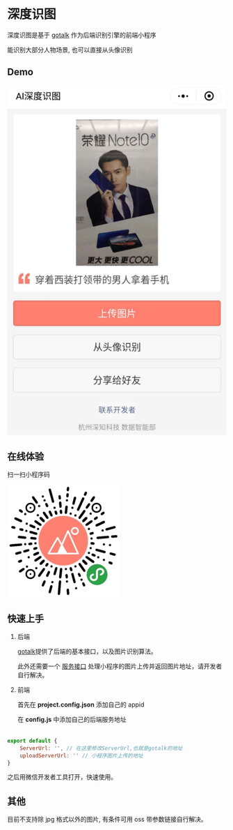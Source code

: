 # 深度识图

深度识图是基于 [gotalk](https://github.com/agilab/gotalk) 作为后端识别引擎的前端小程序

能识别大部分人物场景, 也可以直接从头像识别

## Demo

![](./example/demo.jpeg)

## 在线体验

扫一扫小程序码

![](./example/qrcode.jpg)

## 快速上手

1. 后端

    [gotalk](https://github.com/agilab/gotalk)提供了后端的基本接口，以及图片识别算法。

    此外还需要一个 [服务接口](https://developers.weixin.qq.com/miniprogram/dev/api/network/upload/wx.uploadFile.html) 处理小程序的图片上传并返回图片地址，请开发者自行解决。

2. 前端

    首先在 **project.config.json** 添加自己的 appid

    在 **config.js** 中添加自己的后端服务地址
```js

export default {
    ServerUrl: '', // 在这里修改ServerUrl,也就是gotalk的地址
    uploadServerUrl: '' // 小程序图片上传的地址
}

```

之后用微信开发者工具打开，快速使用。

## 其他

目前不支持除 jpg 格式以外的图片, 有条件可用 oss 带参数链接自行解决。
